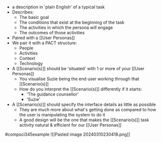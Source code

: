 - a description in 'plain English' of a typical task
- Describes:
	- The basic goal
	- The conditions that exist at the beginning of the task
	- The activities in which the persona will engage
	- The outcomes of those activities
- Paired with a [[User Personas]]
- We pair it with a PACT structure:
	- People
	- Activities
	- Context
	- Technology
- A [[Scenario(s)]] should be 'situated' with 1 or more of your [[User Personas]]
	- You visualise Suzie being the end user working through that [[Scenario(s)]]
	- How do you interpret the [[Scenario(s)]] differently if it starts:
		- 'The guidance counsellor'
		- 'Suzie'
- A [[Scenario(s)]] should specify the interface details as little as possible
	- They are much more about what's getting done as compared to how the user is manipulating the system to do it
	- A good design will be the one that makes the [[Scenario(s)]] task activity natural & efficient for our [[User Personas]]

#compsci345example 
![[Pasted image 20240310230418.png]]